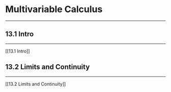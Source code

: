 # Multivariable Calculus
***
## 13.1 Intro
***
[[13.1 Intro]]
## 13.2 Limits and Continuity
***
[[13.2 Limits and Continuity]]

